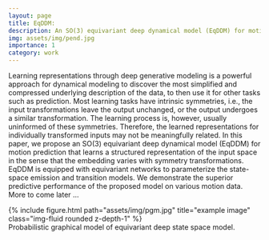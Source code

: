 ```yaml
---
layout: page
title: EqDDM:
description: An SO(3) equivariant deep dynamical model (EqDDM) for motion prediction.
img: assets/img/pend.jpg
importance: 1
category: work
---
```


Learning representations through deep generative modeling is a powerful approach for dynamical modeling to discover the most simplified and compressed underlying description of the data, to then use it for other tasks such as prediction. Most learning tasks have intrinsic symmetries, i.e., the input transformations leave the output unchanged, or the output undergoes a similar transformation. The learning process is, however, usually uninformed of these symmetries. Therefore, the learned representations for individually transformed inputs may not be meaningfully related. In this paper, we propose an SO(3) equivariant deep dynamical model (EqDDM) for motion prediction that learns a structured representation of the input space in the sense that the embedding varies with symmetry transformations. EqDDM is equipped with equivariant networks to parameterize the state-space emission and transition models. We demonstrate the superior predictive performance of the proposed model on various motion data. More to come later ...

<div class="row">
    <div class="col-sm mt-3 mt-md-0">
        {% include figure.html path="assets/img/pgm.jpg" title="example image" class="img-fluid rounded z-depth-1" %}
    </div>
</div>
<div class="caption">
    Probabilistic graphical model of equivariant deep state space model.
</div>

